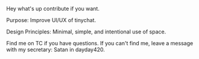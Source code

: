 Hey what's up contribute if you want.

Purpose: Improve UI/UX of tinychat.

Design Principles: Minimal, simple, and intentional use of space.

Find me on TC if you have questions. If you can't find me, leave a message with my secretary: Satan in dayday420.
